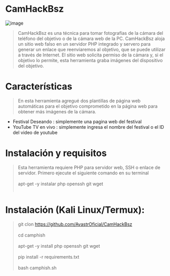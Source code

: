 # CamHackBsz
![image](https://github.com/AvastrOficial/CamHackBsz/assets/91764815/97199f57-8987-4b5a-b1e4-29f46924bee8)

> CamHackBsz es una técnica para tomar fotografías de la cámara del teléfono del objetivo o de la cámara web de la PC. CamHackBsz aloja un sitio web falso en un servidor PHP integrado y servero para generar un enlace que reenviaremos al objetivo, que se puede utilizar a través de Internet. El sitio web solicita permiso de la cámara y, si el objetivo lo permite, esta herramienta graba imágenes del dispositivo del objetivo.

# Características
> En esta herramienta agregué dos plantillas de página web automáticas para el objetivo comprometido en la página web para obtener más imágenes de la cámara.
- Festival Deseando : simplemente una pagina web del festival 
- YouTube TV en vivo : simplemente ingresa el nombre del festival o el ID del video de youtube

# Instalación y requisitos
> Esta herramienta requiere PHP para servidor web, SSH o enlace de servidor. Primero ejecute el siguiente comando en su terminal
<br></br>
> apt-get -y instalar php openssh git wget
<br></br>
# Instalación (Kali Linux/Termux):
> git clon https://github.com/AvastrOficial/CamHackBsz
<br></br>
> cd camphish
<br></br>
> apt-get -y install php openssh git wget
<br></br>
> pip install -r requirements.txt
<br></br>
> bash camphish.sh



  
